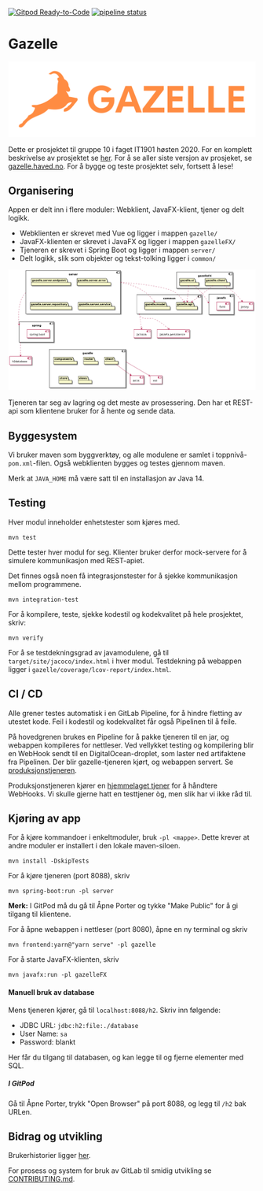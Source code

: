 [![Gitpod Ready-to-Code](https://img.shields.io/badge/Gitpod-Ready--to--Code-blue?logo=gitpod)](https://gitpod.idi.ntnu.no/#https://gitlab.stud.idi.ntnu.no/it1901/groups-2020/gr2010/gr2010) 
[![pipeline status](https://gitlab.stud.idi.ntnu.no/it1901/groups-2020/gr2010/gr2010/badges/master/pipeline.svg)](https://gitlab.stud.idi.ntnu.no/it1901/groups-2020/gr2010/gr2010/-/commits/master)

# Gazelle

![Gazelle logo](assets/logo.svg)

Dette er prosjektet til gruppe 10 i faget IT1901 høsten 2020.
For en komplett beskrivelse av prosjektet se [her](gazelle/README.md).
For å se aller siste versjon av prosjeket, se [gazelle.haved.no](https://gazelle.haved.no).
For å bygge og teste prosjektet selv, fortsett å lese!

## Organisering
Appen er delt inn i flere moduler: Webklient, JavaFX-klient, tjener og delt logikk.
 - Webklienten er skrevet med Vue og ligger i mappen `gazelle/`
 - JavaFX-klienten er skrevet i JavaFX og ligger i mappen `gazelleFX/`
 - Tjeneren er skrevet i Spring Boot og ligger i mappen `server/`
 - Delt logikk, slik som objekter og tekst-tolking ligger i `common/`

![PlantUML](/assets/architecture.png)

Tjeneren tar seg av lagring og det meste av prosessering.
Den har et REST-api som klientene bruker for å hente og sende data.

## Byggesystem
Vi bruker maven som byggverktøy, og alle modulene er samlet i toppnivå-`pom.xml`-filen.
Også webklienten bygges og testes gjennom maven.

Merk at `JAVA_HOME` må være satt til en installasjon av Java 14.

## Testing
Hver modul inneholder enhetstester som kjøres med.
```
mvn test
```
Dette tester hver modul for seg.
Klienter bruker derfor mock-servere for å simulere kommunikasjon med REST-apiet.

Det finnes også noen få integrasjonstester for å sjekke kommunikasjon mellom programmene.
```
mvn integration-test
```

For å kompilere, teste, sjekke kodestil og kodekvalitet på hele prosjektet, skriv:
```
mvn verify
```
For å se testdekningsgrad av javamodulene, gå til ```target/site/jacoco/index.html``` i hver modul.
Testdekning på webappen ligger i ```gazelle/coverage/lcov-report/index.html```.

## CI / CD
Alle grener testes automatisk i en GitLab Pipeline, for å hindre fletting av utestet kode.
Feil i kodestil og kodekvalitet får også Pipelinen til å feile.

På hovedgrenen brukes en Pipeline for å pakke tjeneren til en jar, og
webappen kompileres for nettleser. Ved vellykket testing og kompilering blir
en WebHook sendt til en DigitalOcean-droplet, som laster ned artifaktene fra Pipelinen.
Der blir gazelle-tjeneren kjørt, og webappen servert. Se [produksjonstjeneren](https://gazelle.haved.no).

Produksjonstjeneren kjører en [hjemmelaget tjener](https://github.com/haved/DropletManager) for å håndtere WebHooks.
Vi skulle gjerne hatt en testtjener òg, men slik har vi ikke råd til.

## Kjøring av app
For å kjøre kommandoer i enkeltmoduler, bruk `-pl <mappe>`.
Dette krever at andre moduler er installert i den lokale maven-siloen.
```
mvn install -DskipTests
```

For å kjøre tjeneren (port 8088), skriv
```
mvn spring-boot:run -pl server
```
**Merk:** I GitPod må du gå til Åpne Porter og tykke "Make Public" for å gi tilgang til klientene.

For å åpne webappen i nettleser (port 8080), åpne en ny terminal og skriv
```
mvn frontend:yarn@"yarn serve" -pl gazelle
```

For å starte JavaFX-klienten, skriv
```
mvn javafx:run -pl gazelleFX
```

#### Manuell bruk av database
Mens tjeneren kjører, gå til `localhost:8088/h2`. Skriv inn følgende:
 - JDBC URL: `jdbc:h2:file:./database`
 - User Name: `sa`
 - Password: blankt

Her får du tilgang til databasen, og kan legge til og fjerne elementer med SQL.
 
##### I GitPod
Gå til Åpne Porter, trykk "Open Browser" på port 8088, og legg til `/h2` bak URLen.
 
## Bidrag og utvikling

Brukerhistorier ligger [her](/brukerhistorier/brukerhistorier.md).

For prosess og system for bruk av GitLab til smidig utvikling se [CONTRIBUTING.md](/CONTRIBUTING.md).
